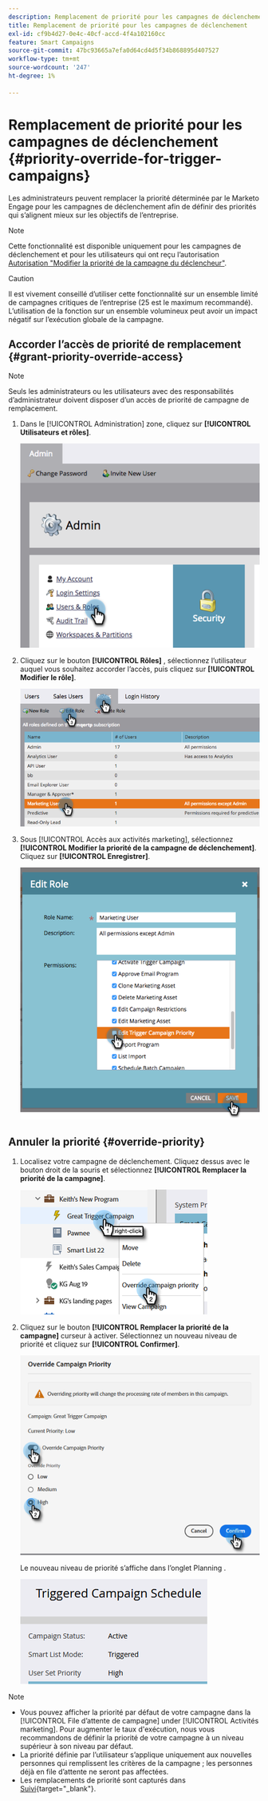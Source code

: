 ```yaml
---
description: Remplacement de priorité pour les campagnes de déclenchement - Documents Marketo - Documentation du produit
title: Remplacement de priorité pour les campagnes de déclenchement
exl-id: cf9b4d27-0e4c-40cf-accd-4f4a102160cc
feature: Smart Campaigns
source-git-commit: 47bc93665a7efa0d64cd4d5f34b868895d407527
workflow-type: tm+mt
source-wordcount: '247'
ht-degree: 1%

---
```


# Remplacement de priorité pour les campagnes de déclenchement {#priority-override-for-trigger-campaigns}

Les administrateurs peuvent remplacer la priorité déterminée par le Marketo Engage pour les campagnes de déclenchement afin de définir des priorités qui s’alignent mieux sur les objectifs de l’entreprise.

>[!NOTE]
>
>Cette fonctionnalité est disponible uniquement pour les campagnes de déclenchement et pour les utilisateurs qui ont reçu l’autorisation [Autorisation &quot;Modifier la priorité de la campagne du déclencheur&quot;](#grant-priority-override-access).

>[!CAUTION]
>
>Il est vivement conseillé d’utiliser cette fonctionnalité sur un ensemble limité de campagnes critiques de l’entreprise (25 est le maximum recommandé). L’utilisation de la fonction sur un ensemble volumineux peut avoir un impact négatif sur l’exécution globale de la campagne.

## Accorder l’accès de priorité de remplacement {#grant-priority-override-access}

>[!NOTE]
>
>Seuls les administrateurs ou les utilisateurs avec des responsabilités d’administrateur doivent disposer d’un accès de priorité de campagne de remplacement.

1. Dans le [!UICONTROL Administration] zone, cliquez sur **[!UICONTROL Utilisateurs et rôles]**.

   ![](assets/priority-override-for-trigger-campaigns-1.png)

1. Cliquez sur le bouton **[!UICONTROL Rôles]** , sélectionnez l’utilisateur auquel vous souhaitez accorder l’accès, puis cliquez sur **[!UICONTROL Modifier le rôle]**.

   ![](assets/priority-override-for-trigger-campaigns-2.png)

1. Sous [!UICONTROL Accès aux activités marketing], sélectionnez **[!UICONTROL Modifier la priorité de la campagne de déclenchement]**. Cliquez sur **[!UICONTROL Enregistrer]**.

   ![](assets/priority-override-for-trigger-campaigns-3.png)

## Annuler la priorité  {#override-priority}

1. Localisez votre campagne de déclenchement. Cliquez dessus avec le bouton droit de la souris et sélectionnez **[!UICONTROL Remplacer la priorité de la campagne]**.

   ![](assets/priority-override-for-trigger-campaigns-4.png)

1. Cliquez sur le bouton **[!UICONTROL Remplacer la priorité de la campagne]** curseur à activer. Sélectionnez un nouveau niveau de priorité et cliquez sur **[!UICONTROL Confirmer]**.

   ![](assets/priority-override-for-trigger-campaigns-5.png)

   Le nouveau niveau de priorité s’affiche dans l’onglet Planning .

   ![](assets/priority-override-for-trigger-campaigns-6.png)

>[!NOTE]
>
>* Vous pouvez afficher la priorité par défaut de votre campagne dans la [!UICONTROL File d’attente de campagne] under [!UICONTROL Activités marketing]. Pour augmenter le taux d&#39;exécution, nous vous recommandons de définir la priorité de votre campagne à un niveau supérieur à son niveau par défaut.
>* La priorité définie par l’utilisateur s’applique uniquement aux nouvelles personnes qui remplissent les critères de la campagne ; les personnes déjà en file d’attente ne seront pas affectées.
>* Les remplacements de priorité sont capturés dans [Suivi](/help/marketo/product-docs/administration/audit-trail/audit-trail-overview.md){target="_blank"}.
